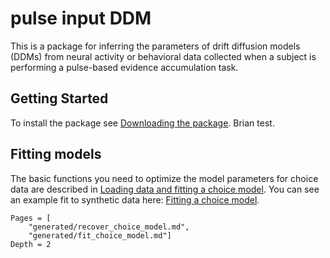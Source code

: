 # pulse input DDM

This is a package for inferring the parameters of drift diffusion models (DDMs) from neural activity or behavioral data collected when a subject is performing a pulse-based evidence accumulation task.

## Getting Started

To install the package see [Downloading the package](@ref). Brian test.

## Fitting models

The basic functions you need to optimize the model parameters for choice data are described in [Loading data and fitting a choice model](@ref). You can see an example fit to synthetic data here: [Fitting a choice model](@ref).

```@contents
Pages = [
    "generated/recover_choice_model.md",
    "generated/fit_choice_model.md"]
Depth = 2
```
